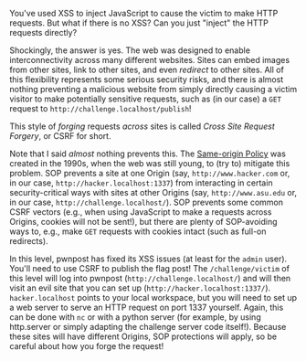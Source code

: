 You've used XSS to inject JavaScript to cause the victim to make HTTP requests.
But what if there is no XSS?
Can you just "inject" the HTTP requests directly?

Shockingly, the answer is yes.
The web was designed to enable interconnectivity across many different websites.
Sites can embed images from other sites, link to other sites, and even _redirect_ to other sites.
All of this flexibility represents some serious security risks, and there is almost nothing preventing a malicious website from simply directly causing a victim visitor to make potentially sensitive requests, such as (in our case) a `GET` request to `http://challenge.localhost/publish`!

This style of _forging_ requests _across_ sites is called _Cross Site Request Forgery_, or CSRF for short.

Note that I said _almost_ nothing prevents this.
The [Same-origin Policy](https://en.wikipedia.org/wiki/Same-origin_policy) was created in the 1990s, when the web was still young, to (try to) mitigate this problem.
SOP prevents a site at one Origin (say, `http://www.hacker.com` or, in our case, `http://hacker.localhost:1337`) from interacting in certain security-critical ways with sites at other Origins (say, `http://www.asu.edu` or, in our case, `http://challenge.localhost/`).
SOP prevents some common CSRF vectors (e.g., when using JavaScript to make a requests across Origins, cookies will not be sent!), but there are plenty of SOP-avoiding ways to, e.g., make `GET` requests with cookies intact (such as full-on redirects).

In this level, pwnpost has fixed its XSS issues (at least for the `admin` user).
You'll need to use CSRF to publish the flag post!
The `/challenge/victim` of this level will log into pwnpost (`http://challenge.localhost/`) and will then visit an evil site that you can set up (`http://hacker.localhost:1337/`).
`hacker.localhost` points to your local workspace, but you will need to set up a web server to serve an HTTP request on port 1337 yourself.
Again, this can be done with `nc` or with a python server (for example, by using http.server or simply adapting the challenge server code itself!).
Because these sites will have different Origins, SOP protections will apply, so be careful about how you forge the request!
